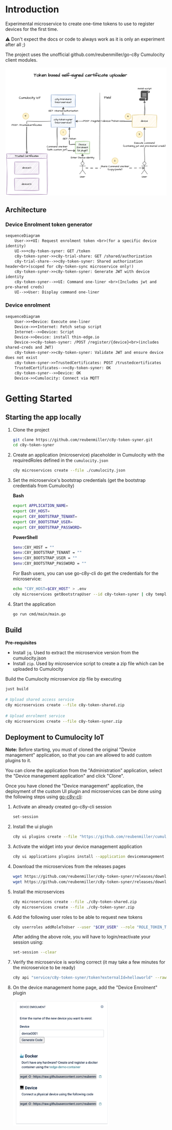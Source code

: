 # Introduction

Experimental microservice to create one-time tokens to use to register devices for the first time.

:warning: Don't expect the docs or code to always work as it is only an experiment after all ;)

The project uses the unofficial github.com/reubenmiller/go-c8y Cumulocity client modules.

![token-registration-architecture](./docs/token-registration.drawio.png)

## Architecture

### Device Enrolment token generator

```mermaid
sequenceDiagram
    User->>+UI: Request enrolment token <br>(for a specific device identity)
    UI->>+c8y-token-syner: GET /token
    c8y-token-syner->>c8y-trial-share: GET /shared/authorization
    c8y-trial-share-->>c8y-token-syner: Shared authorization header<br>(scoped for c8y-token-sync microservice only!)
    c8y-token-syner->>c8y-token-syner: Generate JWT with device identity
    c8y-token-syner-->>UI: Command one-liner <br>(Includes jwt and pre-shared creds)
    UI-->>User: Display command one-liner
```

### Device enrolment

```mermaid
sequenceDiagram
    User->>+Device: Execute one-liner
    Device->>+Internet: Fetch setup script
    Internet-->>Device: Script
    Device->>Device: install thin-edge.io
    Device->>c8y-token-syner: /POST /register/{device}<br>(includes shared-creds and JWT)
    c8y-token-syner->>c8y-token-syner: Validate JWT and ensure device does not exist
    c8y-token-syner->>TrustedCertificates: POST /trustedcertificates
    TrustedCertificates-->>c8y-token-syner: OK
    c8y-token-syner-->>Device: OK
    Device->>Cumulocity: Connect via MQTT
```

# Getting Started

## Starting the app locally

1. Clone the project

    ```sh
    git clone https://github.com/reubenmiller/c8y-token-syner.git
    cd c8y-token-syner
    ```

1. Create an application (microservice) placeholder in Cumulocity with the requiredRoles defined in the `cumulocity.json`

    ```sh
    c8y microservices create --file ./cumulocity.json
    ```

1. Set the microservice's bootstrap credentials (get the bootstrap credentials from Cumulocity)

    **Bash**

    ```sh
    export APPLICATION_NAME=
    export C8Y_HOST=
    export C8Y_BOOTSTRAP_TENANT=
    export C8Y_BOOTSTRAP_USER=
    export C8Y_BOOTSTRAP_PASSWORD=
    ```

    **PowerShell**

    ```sh
    $env:C8Y_HOST = ""
    $env:C8Y_BOOTSTRAP_TENANT = ""
    $env:C8Y_BOOTSTRAP_USER = ""
    $env:C8Y_BOOTSTRAP_PASSWORD = ""
    ```

    For Bash users, you can use go-c8y-cli do get the credentials for the microservice:

    ```sh
    echo "C8Y_HOST=$C8Y_HOST" > .env
    c8y microservices getBootstrapUser --id c8y-token-syner | c8y template execute --template "std.join('\n', ['C8Y_BOOTSTRAP_TENANT=' + input.value.tenant, 'C8Y_BOOTSTRAP_USER=' + input.value.name, 'C8Y_BOOTSTRAP_PASSWORD=' + input.value.password])" >> .env
    ```

1. Start the application

    ```sh
    go run cmd/main/main.go
    ```

## Build

**Pre-requisites**

* Install `jq`. Used to extract the microservice version from the cumulocity.json
* Install `zip`. Used by microservice script to create a zip file which can be uploaded to Cumulocity

Build the Cumulocity microservice zip file by executing

```sh
just build

# Upload shared access service
c8y microservices create --file c8y-token-shared.zip

# Upload enrolment service
c8y microservices create --file c8y-token-syner.zip
```

## Deployment to Cumulocity IoT

**Note:** Before starting, you must of cloned the original "Device management" application, so that you can are allowed to add custom plugins to it.

You can clone the application from the "Administration" application, select the "Device management application" and click "Clone".

Once you have cloned the "Device management" application, the deployment of the custom UI plugin and microservices can be done using the following steps using [go-c8y-cli](https://goc8ycli.netlify.app/):

1. Activate an already created go-c8y-cli session

    ```sh
    set-session
    ```

2. Install the ui plugin

    ```sh
    c8y ui plugins create --file "https://github.com/reubenmiller/cumulocity-device-enrolment-plugin/releases/download/1.0.0/cumulocity-device-enrolment-widget-1.0.0.zip"
    ```

3. Activate the widget into your device management application

    ```sh
    c8y ui applications plugins install --application devicemanagement --plugin cumulocity-device-enrolment-widget
    ```

4. Download the microservices from the releases pages

    ```sh
    wget https://github.com/reubenmiller/c8y-token-syner/releases/download/0.0.1/c8y-token-shared.zip
    wget https://github.com/reubenmiller/c8y-token-syner/releases/download/0.0.1/c8y-token-syner.zip
    ```

5. Install the microservices

    ```sh
    c8y microservices create --file ./c8y-token-shared.zip
    c8y microservices create --file ./c8y-token-syner.zip
    ```

6. Add the following user roles to be able to request new tokens

    ```sh
    c8y userroles addRoleToUser --user "$C8Y_USER" --role "ROLE_TOKEN_TRIAL_REQUEST_CREATE"
    ```

    After adding the above role, you will have to login/reactivate your session using:

    ```sh
    set-session --clear
    ```

7. Verify the microservice is working correct (it may take a few minutes for the microservice to be ready)

    ```sh
    c8y api "service/c8y-token-syner/token?externalId=helloworld" --raw
    ```

8. On the device management home page, add the "Device Enrolment" plugin

    <img src="./docs/ui-preview.png" alt="ui-preview" width="300">
